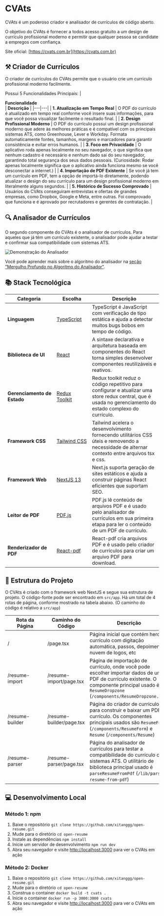 # CVAts

CVAts é um poderoso criador e analisador de currículos de código aberto.

O objetivo do CVAts é fornecer a todos acesso gratuito a um design de currículo profissional moderno e permitir que qualquer pessoa se candidate a empregos com confiança.

Site oficial: [https://cvats.com.br](https://cvats.com.br)

## ⚒️ Criador de Currículos

O criador de currículos do CVAts permite que o usuário crie um currículo profissional moderno facilmente.



Possui 5 Funcionalidades Principais:
| <div style="width:285px">**Funcionalidade**</div> | **Descrição** |
|---|---|
| **1. Atualização em Tempo Real** | O PDF do currículo é atualizado em tempo real conforme você insere suas informações, para que você possa visualizar facilmente o resultado final. |
| **2. Design Profissional Moderno** | O PDF do currículo possui um design profissional moderno que adere às melhores práticas e é compatível com os principais sistemas ATS, como Greenhouse, Lever e Workday. Formata automaticamente fontes, tamanhos, margens e marcadores para garantir consistência e evitar erros humanos. |
| **3. Foco em Privacidade** | O aplicativo roda apenas localmente no seu navegador, o que significa que nenhum cadastro é necessário e nenhum dado sai do seu navegador, garantindo total segurança dos seus dados pessoais. (Curiosidade: Rodar apenas localmente significa que o aplicativo ainda funciona mesmo se você desconectar a internet.) |
| **4. Importação de PDF Existente** | Se você já tem um currículo em PDF, tem a opção de importá-lo diretamente, podendo atualizar o design do seu currículo para um design profissional moderno em literalmente alguns segundos. |
| **5. Histórico de Sucesso Comprovado** | Usuários do CVAts conseguiram entrevistas e ofertas de grandes empresas, como Dropbox, Google e Meta, entre outras. Foi comprovado que funciona e é aprovado por recrutadores e gerentes de contratação. |

## 🔍 Analisador de Currículos

O segundo componente do CVAts é o analisador de currículos. Para aqueles que já têm um currículo existente, o analisador pode ajudar a testar e confirmar sua compatibilidade com sistemas ATS.

![Demonstração do Analisador](https://i.ibb.co/JvSVwNk/resume-parser-demo-optimize.gif)

Você pode aprender mais sobre o algoritmo do analisador na [seção "Mergulho Profundo no Algoritmo do Analisador"](https://cvats.com.br/resume-parser).

## 📚 Stack Tecnológica

| <div style="width:140px">**Categoria**</div> | <div style="width:100px">**Escolha**</div> | **Descrição** |
|---|---|---|
| **Linguagem** | [TypeScript](https://github.com/microsoft/TypeScript) | TypeScript é JavaScript com verificação de tipo estática e ajuda a detectar muitos bugs bobos em tempo de código. |
| **Biblioteca de UI** | [React](https://github.com/facebook/react) | A sintaxe declarativa e arquitetura baseada em componentes do React torna simples desenvolver componentes reutilizáveis e reativos. |
| **Gerenciamento de Estado** | [Redux Toolkit](https://github.com/reduxjs/redux-toolkit) | Redux toolkit reduz o código repetitivo para configurar e atualizar uma store redux central, que é usada no gerenciamento do estado complexo do currículo. |
| **Framework CSS** | [Tailwind CSS](https://github.com/tailwindlabs/tailwindcss) | Tailwind acelera o desenvolvimento fornecendo utilitários CSS úteis e removendo a necessidade de alternar contexto entre arquivos tsx e css. |
| **Framework Web** | [NextJS 13](https://github.com/vercel/next.js) | Next.js suporta geração de sites estáticos e ajuda a construir páginas React eficientes que suportam SEO. |
| **Leitor de PDF** | [PDF.js](https://github.com/mozilla/pdf.js) | PDF.js lê conteúdo de arquivos PDF e é usado pelo analisador de currículos em sua primeira etapa para ler o conteúdo de um PDF de currículo. |
| **Renderizador de PDF** | [React-pdf](https://github.com/diegomura/react-pdf) | React-pdf cria arquivos PDF e é usado pelo criador de currículos para criar um arquivo PDF para download. |

## 📁 Estrutura do Projeto

O CVAts é criado com o framework web NextJS e segue sua estrutura de projeto. O código-fonte pode ser encontrado em `src/app`. Há um total de 4 rotas de página, conforme mostrado na tabela abaixo. (O caminho do código é relativo a `src/app`)

| <div style="width:115px">**Rota da Página**</div> | **Caminho do Código** | **Descrição** |
|---|---|---|
| / | /page.tsx | Página inicial que contém hero, currículo com digitação automática, passos, depoimentos, nuvem de logos, etc |
| /resume-import | /resume-import/page.tsx | Página de importação de currículo, onde você pode escolher importar dados de um PDF de currículo existente. O componente principal usado é `ResumeDropzone` (`/components/ResumeDropzone.tsx`) |
| /resume-builder | /resume-builder/page.tsx | Página do criador de currículos para construir e baixar um PDF de currículo. Os componentes principais usados são `ResumeForm` (`/components/ResumeForm`) e `Resume` (`/components/Resume`) |
| /resume-parser | /resume-parser/page.tsx | Página do analisador de currículos para testar a compatibilidade do currículo com sistemas ATS. O utilitário de biblioteca principal usado é `parseResumeFromPdf` (`/lib/parse-resume-from-pdf`) |

## 💻 Desenvolvimento Local

### Método 1: npm

1. Baixe o repositório `git clone https://github.com/xitanggg/open-resume.git`
2. Mude para o diretório `cd open-resume`
3. Instale as dependências `npm install`
4. Inicie um servidor de desenvolvimento `npm run dev`
5. Abra seu navegador e visite [http://localhost:3000](http://localhost:3000) para ver o CVAts em ação

### Método 2: Docker

1. Baixe o repositório `git clone https://github.com/xitanggg/open-resume.git`
2. Mude para o diretório `cd open-resume`
3. Construa o container `docker build -t cvats .`
4. Inicie o container `docker run -p 3000:3000 cvats`
5. Abra seu navegador e visite [http://localhost:3000](http://localhost:3000) para ver o CVAts em ação
